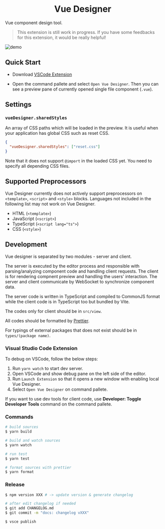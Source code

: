 <p>
  <h1 align="center">Vue Designer</h1>
</p>

Vue component design tool.

> This extension is still work in progress. If you have some feedbacks for this extension, it would be really helpful!

![demo](https://user-images.githubusercontent.com/5158436/49339360-c26e8780-f645-11e8-8115-3784eff63814.gif)

## Quick Start

- Download [VSCode Extension](https://marketplace.visualstudio.com/items?itemName=ktsn.vue-designer)

- Open the command pallete and select `Open Vue Designer`. Then you can see a preview pane of currently opened single file component (`.vue`).

## Settings

### `vueDesigner.sharedStyles`

An array of CSS paths which will be loaded in the preview. It is useful when your application has global CSS such as reset CSS.

```json
{
  "vueDesigner.sharedStyles": ["reset.css"]
}
```

Note that it does not support `@import` in the loaded CSS yet. You need to specify all depending CSS files.

## Supported Preprocessors

Vue Designer currently does not actively support preprocessors on `<template>`, `<script>` and `<style>` blocks. Languages not included in the following list may not work on Vue Designer.

- HTML (`<template>`)
- JavaScript (`<script>`)
- TypeScript (`<script lang="ts">`)
- CSS (`<style>`)

## Development

Vue designer is separated by two modules - server and client.

The server is executed by the editor process and responsible with parsing/analyzing component code and handling client requests. The client is for rendering compnent preview and handling the users' interaction. The server and client communicate by WebSocket to synchronize component data.

The server code is written in TypeScript and compiled to CommonJS format while the client code is in TypeScript too but bundled by Vite.

The codes only for client should be in `src/view`.

All codes should be formatted by [Prettier](https://prettier.io/).

For typings of external packages that does not exist should be in `types/(package name)`.

### Visual Studio Code Extension

To debug on VSCode, follow the below steps:

1.  Run `yarn watch` to start dev server.
2.  Open VSCode and show debug pane on the left side of the editor.
3.  Run `Launch Extension` so that it opens a new window with enabling local Vue Designer.
4.  Select `Open Vue Designer` on command pallete.

If you want to use dev tools for client code, use **Developer: Toggle Developer Tools** command on the command pallete.

### Commands

```sh
# build sources
$ yarn build

# build and watch sources
$ yarn watch

# run test
$ yarn test

# format sources with prettier
$ yarn format
```

### Release

```sh
$ npm version XXX # -> update version & generate changelog

# after edit changelog if needed
$ git add CHANGELOG.md
$ git commit -m "docs: changelog vXXX"

$ vsce publish
```
